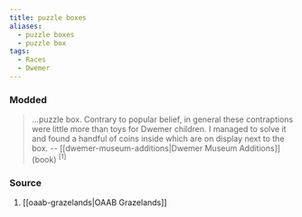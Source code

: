 ```yaml
---
title: puzzle boxes
aliases:
  - puzzle boxes
  - puzzle box
tags:
  - Races
  - Dwemer
---
```

### Modded
> ...puzzle box. Contrary to popular belief, in general these contraptions were little more than toys for Dwemer children. I managed to solve it and found a handful of coins inside which are on display next to the box.
> -- [[dwemer-museum-additions|Dwemer Museum Additions]] (book) <sup>[1]</sup>
### Source
1. [[oaab-grazelands|OAAB Grazelands]]